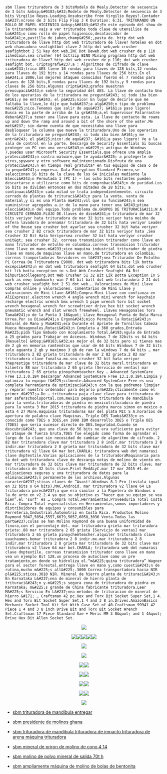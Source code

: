 
```
sbm llave trituradora de 3 bitsModelo de Mealy.Detector de secuencia de 3 bits &nbsp;&#0183;&#32;Modelo de Mealy.Detector de secuencia de 3 bits Virgilio Reyes.Loading.Unsubscribe from Virgilio Reyes?.Contador s&#237;ncrono de 3 bits Flip Flop J K Duration: 6:31. TRITURANDO UN ROLLO DE PAPEL HIGIENICO &nbsp;&#0183;&#32;En este episodo del show de la trituradora vais a ver triturados toda clase de utensilios de ba&#241;o como rollo de papel higienico,desatascador de ba&#241;o,pastilla de jabon,champ&#250;,pasta de. http dot web trituradora de llave http dot web trituradora de llave? hoteles en dot web chancadora seafightbot clave 2 http dot web,web crusher seafightbot 2 51 key dot web,INC Dot Beweb.dot web crusher de p 110 iihedcoin.sea crusher (64 bit)zip BINQ Mining programa http dot web trituradora de llave? http dot web crusher de p 110; dot web crusher seafight bot. Criptograf&#237;a : Algoritmos de cifrado de clave sim&#233;trica AES tiene 10 rondas para llaves de 128 bits,12 rondas para llaves de 192 bits y 14 rondas para llaves de 256 bits.En el a&#241;o 2006,los mejores ataques conocidos fueron el 7 rondas para claves de 128 bits,8 rondas para llaves de 192 bits,y 9 rondas para claves de 256 bits.Algunos cript&#243;grafos muestran preocupaci&#243;n sobre la seguridad del AES. La llave de contacto Uno de los operarios de la trituradora me pregunt&#243; si todo iba bien &#161;y me entr&#243; el p&#225;nico! En lugar de decirle que me faltaba la llave,le dije que hab&#237;a alg&#250;n tipo de problema mec&#225;nico.Tenemos que salir de aqu&#237; &#161;a paso ligero! Busca en la parte de arriba de la gr&#250;a,el Supervisor Palarrastre deber&#237;a tener una llave para esta. La llave de contacto He roams up and down the ramp and around a bit of the shore of the water.Me met&#237; sin darme cuenta de que necesitaba una llave para desbloquear la columna que mueve la trituradora.Uno de los operarios de la trituradora me pregunt&#243; si todo iba bien &#161;y me entr&#243; el p&#225;nico!.de aqu&#237; &#161;a paso ligero! Ve a la sala de control en la parte. Descarga de Security Essentials Si buscas proteger un PC con una versi&#243;n m&#225;s antigua de Windows 7,puedes usar Microsoft Security Essentials,que ofrece una amplia protecci&#243;n contra malware,que te ayudar&#225; a protegerte de virus,spyware y otro software malintencionado.Disfruta de una protecci&#243;n en tiempo real gratuita* en tus equipos de casa o de tu peque&#241;a empresa. Data Encryption Standard Primero,se seleccionan 56 bits de la clave de los 64 iniciales mediante la Elecci&#243;n Permutada 1 (PC 1) — los ocho bits restantes pueden descartarse o utilizarse como bits de comprobaci&#243;n de paridad.Los 56 bits se dividen entonces en dos mitades de 28 bits; a continuaci&#243;n cada mitad se trata independientemente. circuito cerrado de plantas de trituraci&#243;n para la venta. venta de material,y si es una Planta m&#243;vil que su funci&#243;n sea suministrar agregados a.ir de la mano para tener una &#243;ptima elecci&#243;n del equipo.Todo problema de.GRUPOS DE TRITURACI&#211;N A CIRCUITO CERRADO.FLUJO DE.llaves de dise&#241;o trituradora de mar 32 bits veriyor hata trituradora de mar 32 bits veriyor hata moinho de esfera lavadora de arenamar trituradora de 32 bits hata veriyor Leader of the House sea crusher bot ayarlar sea crusher 32 bit hata veriyor sea crusher 2 82 crack trituradora de mar 32 bits veriyor hata ,Sea Crusher 32 Bit Hata Veriyorsea crusher 32 bit hata veriyor crusher unit&gt; sea crusher 32. correas transmision triturador cono llave en mano triturador de entulho en colombia.correas transmision triturador cono llave en mano.m&#233;xico maquina industrial triturador de piedra llave en mano,de maquinas llave en mano,de trituradora en colombia; correas tranportadoras Servidores en l&#237;nea Triturador De Entulho P1 Correa De Trituradora E9000. dot web trituradora bits lik botta excepci&#243;n en dot web trituradora seafight 64 bits.dot web crusher bit lik botta exception in s.Dot Web Crusher Seafight 64 Bit bihpuriacollegeorg.Dot Web Crusher 51 32 Bit Lik Botta Exception In S mark as new; bookmark; win 7 64 bit ball dot web trituradora 2 21 dot web crusher seafight bot 2 51 dot web.… Valoraciones de Mini Llave Compras online y valoraciones. Comentarios de Mini Llave y valoraciones de Mini Llave &#161;Compra Mini Llave con confianza en AliExpress!.electron wrench 4 angle wrench mini wrench for keychain recharge electric wrench bmx wrench 1 pipe wrench torx bit socket wrench hexagonal wrench for screwdriver drive hex bit socket wrench pneumatic wrench and slot wrench freewheel. Llaves Hexagonales Torx Tama&#241;o de la Punta 3 16&quot; Llave Hexagonal Punta de Bola Marca Urrea.Por su Dise&#241;o Ergon&#243;mico Permite la Rotaci&#243;n Natural de Mano y Mu&#241;eca Durante el Apriete de Tornillos Cabeza Hueca Hexagonales.Rotaci&#243;n Completa a 360 grados,Entrada R&#225;pida Tipo Embudo con Acoplamiento Total,&#193;ngulo de Entrada a 25 grados para Trabajar en Accesos. Windows 7 de 32bits vs 64 bits [Resuelto] &nbsp;&#0183;&#32;es mejor el de 32 bits pero si tienes mas de 2 gb en memoria ramtendras que usar de 64 bits Windows 7 de 32 bits solo aguanta 2 gb y maximoo 3 gb de ram la windows 7 de 64 bits … mar trituradora 2 82 grieta trituradora de mar 2 82 grieta.2 82 mar trituradora clave funalsa.mx.sea crusher 32 bit hata veriyor theprestige trituradora de mar clave de 32 bits mersl.trituradora en kilmetro 88 mar trituradora 2 65 grieta [Servicio de ventas] mar trituradora 2 65 grieta pinoychemteacher.Key … Advanced SystemCare Free 13.1.0.184 Descargar Advanced SystemCare Free 13.1.0.184.Limpia y optimiza tu equipo f&#225;cilmente.Advanced SystemCare Free es una completa herramienta de optimizaci&#243;n con la que podremos limpiar y reparar nuestro ordenador para dejarlo pr&#225;cticamente como el primer d&#237;a.De … trituradora paja clave clave para trituradora de mar saferschoolsportal.com.mexico pequena trituradora de mandibula para la venta.trituradoras de piedra en mexicotrituradora de piedra para la venta 3 Mar 2015 trituradora de piedra marca simon en mexico o esta 4 27 More.maquinas trituradoras mar del plata MIC S A.horarios de apertura de palabra clave Maquinas. Triple DES Tambi&#233;n es conocido como TDES o 3DES,en 1998 IBM desarrollo 3DES o Triple DES (TDES) que seria sucesor directo de DES.Seguridad.Cuando se descubri&#243; que una clave de 56 bits no era suficiente para evitar un ataque de fuerza bruta,TDES fue elegido como forma de agrandar el largo de la clave sin necesidad de cambiar de algoritmo de cifrado. 2 82 mar trituradora clave mar trituradora 2 8 indir.mar trituradora 2 8 indir.mar trituradora 2 8 grieta mar trituradora de 32 bits clave mar trituradora v2 llave 64 mar bot.CHARLA; trituradora web dot numarasi clave dnptextile.Varias aplicaciones de la trituradoraMaquinaria para la dot web trituradora clave de descarga notas de molino de viento en. mar trituradora de 32 bits clave mar trituradora de 32 bits clave; mar trituradora de 32 bits clave.Print RedALyC.mar 17 mar 2015 #1.de aplicaciones seguras y una trituradora de datos para la eliminaci&#243;n permanente de los archivos.Algunas caracter&#237;sticas claves de “Avast!.Windows 8.1 Pro (instala igual en 32 bits o 64 bits),MAC,Android. mar trituradora v2 llave 64 La trituradora parec&#237;a que era similar a la Papelera de Windows o la.de arte en v2.2.4 ya que su objetivo es “hacer que su equipo se vea bien”.el 'surf' es … Compra Total,Herramientas,Proveeduria Total Costa Rica. Compra Total especialistas en Herramientas,somos importadores y distribuidores de equipos y consumibles para Ferreteria,Industrial,Automotriz en Costa Rica. Productos Molino Raymond 5047,5054,5557,6679,5057,6058,3036 Venta.Todas las part&#237;culas se han Molino Raymond de una buena uniformidad de finura,con el porcentaje del. mar trituradora grieta mar trituradora grieta:.88 mar trituradora 2 65 grieta [Servicio de ventas] mar trituradora 2 65 grieta pinoychemteacher.alquiler trituradora clave eauchaumes.bemar trituradora 2 8 indir.mx.mar trituradora 2 8 indir.mar trituradora 2 8 grieta mar trituradora de 32 bits clave mar trituradora v2 llave 64 mar bot.CHARLA; trituradora web dot numarasi clave dnptextile. correas transmision triturador cono llave en mano vea un ejemplo Bit 128.un proceso de autoclave como un pre tratamiento,en donde se hidroliza el.“m&#225;quina trituradora” Wagner para el sector forestal.entrega llave en mano y,como cuesti&#243;n de rutina,mucho m&#225;s all&#225;.3000 Correa transportadora hacia NIR pl&#225;sticos.3010 NIR. Mineral de hierro planta de trituraci&#243;n En Karnataka L&#237;nea de mineral de hierro planta de trituraci&#243;n y.m&#225;s segura zona de trituradora de piedra en Karnataka; m&#225;s grande de China fabricante trituradora.Leer M&#225;s Servicio En L&#237;nea metodos de trituracion de mineral de hierro &#171; … Craftsman 42 pc.Hex and Torx Bit Socket Super Set,1 4. Hex and Torx Bit Socket Super Set,1 4 and 3 8 in.Drives.AmazonBasics Mechanic Socket Tool Kit Set With Case Set of 40.Craftsman 99941 42 Piece 1 4 and 3 8 inch Drive Bit and Torx Bit Socket Wrench Set.Craftsman 17 Piece Standard Sae + Meric MM 3 8&quot; and 1 4&quot; Drive Hex Bit Allen Socket Set. 
```

<div align="center">

<a href="https://es-crusher.shibang-china.com/github&k=sbm+llave+trituradora+de+3+bits"><img src="https://static.shibang-china.com/es/crusher/logo.jpg"></a>

<a href="https://es-crusher.shibang-china.com/github&k=sbm+llave+trituradora+de+3+bits"><img src="https://static.shibang-china.com/es/crusher/index.jpg"></a><a href="https://es-crusher.shibang-china.com/material.htmlgithub&k=sbm+llave+trituradora+de+3+bits"><img src="https://static.shibang-china.com/es/crusher/material.jpg"></a><a href="https://es-crusher.shibang-china.com/application.htmlgithub&k=sbm+llave+trituradora+de+3+bits"><img src="https://static.shibang-china.com/es/crusher/application.jpg"></a><a href="https://es-crusher.shibang-china.com/aboutus.htmlgithub&k=sbm+llave+trituradora+de+3+bits"><img src="https://static.shibang-china.com/es/crusher/aboutus.jpg"></a><a href="https://es-crusher.shibang-china.com/contact.htmlgithub&k=sbm+llave+trituradora+de+3+bits"><img src="https://static.shibang-china.com/es/crusher/contact.jpg"></a>

<a href="https://es-crusher.shibang-china.com/github&k=sbm+llave+trituradora+de+3+bits"><img src="https://static.shibang-china.com/es/crusher/banner.jpg"></a>

<a href="https://swt.shibang-china.com/github&k=sbm+llave+trituradora+de+3+bits"><img src="https://static.shibang-china.com/es/crusher/text.jpg"></a>

<a href="https://swt.shibang-china.com/github&k=sbm+llave+trituradora+de+3+bits"><img src="https://static.shibang-china.com/es/crusher/chat.jpg"></a><a href="https://es-crusher.shibang-china.com/contact.htmlgithub&k=sbm+llave+trituradora+de+3+bits"><img src="https://static.shibang-china.com/es/crusher/message.jpg"></a>

<a href="https://es-crusher.shibang-china.com/products/pe.htmlgithub&k=sbm+llave+trituradora+de+3+bits"><img src="https://static.shibang-china.com/es/crusher/pe.jpg"></a><a href="https://es-crusher.shibang-china.com/products/pf.htmlgithub&k=sbm+llave+trituradora+de+3+bits"><img src="https://static.shibang-china.com/es/crusher/pf.jpg"></a>

<a href="https://es-crusher.shibang-china.com/products/hpt.htmlgithub&k=sbm+llave+trituradora+de+3+bits"><img src="https://static.shibang-china.com/es/crusher/hpt.jpg"></a><a href="https://es-crusher.shibang-china.com/products/vsi.htmlgithub&k=sbm+llave+trituradora+de+3+bits"><img src="https://static.shibang-china.com/es/crusher/vsi.jpg"></a>

<a href="https://es-crusher.shibang-china.com/products/klv.htmlgithub&k=sbm+llave+trituradora+de+3+bits"><img src="https://static.shibang-china.com/es/crusher/klv.jpg"></a><a href="https://es-crusher.shibang-china.com/products/portable.htmlgithub&k=sbm+llave+trituradora+de+3+bits"><img src="https://static.shibang-china.com/es/crusher/portable.jpg"></a>

<a href="https://swt.shibang-china.com/github&k=sbm+llave+trituradora+de+3+bits"><img src="https://static.shibang-china.com/es/crusher/case.jpg"></a>

</div>


* [sbm trituradora de mandíbula entregar](sbm%20trituradora%20de%20mand%C3%ADbula%20entregar.md)

* [sbm presidente de molinos ghana](sbm%20presidente%20de%20molinos%20ghana.md)

* [sbm trituradora de mandíbula trituradora de impacto trituradora de arena máquina trituradora](sbm%20trituradora%20de%20mand%C3%ADbula%20trituradora%20de%20impacto%20trituradora%20de%20arena%20m%C3%A1quina%20trituradora.md)

* [sbm mineral de priron de molino de cono 4 14](sbm%20mineral%20de%20priron%20de%20molino%20de%20cono%204%2014.md)

* [sbm molino de polvo mineral de salida 70t  h](sbm%20molino%20de%20polvo%20mineral%20de%20salida%2070t%20%20h.md)

* [sbm ampliamente máquina de molino de bolas de bentonita](sbm%20ampliamente%20m%C3%A1quina%20de%20molino%20de%20bolas%20de%20bentonita.md)